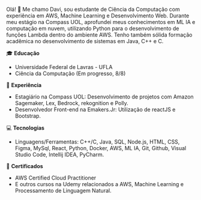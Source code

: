 Olá! 👋 Me chamo Davi, sou estudante de Ciência da Computação com experiência em AWS, Machine Learning e Desenvolvimento Web. Durante meu estágio na Compass UOL, aprofundei meus conhecimentos em ML IA e computação em nuvem, utilizando Python para o desenvolvimento de funções Lambda dentro do ambiente AWS. Tenho também sólida formação acadêmica no desenvolvimento de sistemas em Java, C++ e C.

🎓 **Educação**

- Universidade Federal de Lavras - UFLA
- Ciência da Computação (Em progresso, 8/8)

💼 **Experiência**

- Estagiário na Compass UOL: Desenvolvimento de projetos com Amazon Sagemaker, Lex, Bedrock, rekognition e Polly.
- Desenvolvedor Front-end na Emakers.Jr: Utilização de reactJS e Bootstrap.

💻 **Tecnologias**

- Linguagens/Ferramentas: C++/C, Java, SQL, Node.js, HTML, CSS, Figma, MySql, React, Python, Docker, AWS, ML IA, Git, Github, Visual Studio Code, Intellij IDEA, PyCharm.

🏅 **Certificados**

- AWS Certified Cloud Practitioner
- E outros cursos na Udemy relacionados a AWS, Machine Learning e Processamento de Linguagem Natural.
